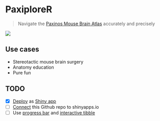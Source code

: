 # PaxiploreR
> Navigate the [Paxinos Mouse Brain Atlas](http://labs.gaidi.ca/mouse-brain-atlas/) accurately and precisely

[![](https://img.shields.io/badge/Shiny-shinyapps.io-blue?style=flat&labelColor=white&logo=RStudio&logoColor=blue)](https://woncoh1.shinyapps.io/paxinos_explorer_0013/)

## Use cases
- Stereotactic mouse brain surgery
- Anatomy education
- Pure fun

## TODO
- [x] [Deploy](https://shiny.rstudio.com/deploy/) as [Shiny app](https://shiny.rstudio.com/)
- [ ] [Connect](https://blog.rmhogervorst.nl/blog/2021/02/27/deploy-to-shinyapps-io-from-github-actions/) this Github repo to shinyapps.io
- [ ] Use [progress bar](https://github.com/r-lib/progress) and [interactive tibble](https://glin.github.io/reactable/)
